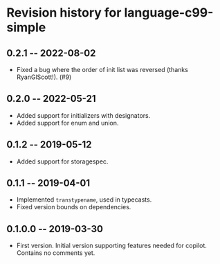 # Revision history for language-c99-simple

## 0.2.1 -- 2022-08-02

* Fixed a bug where the order of init list was reversed (thanks RyanGlScott!).
  (#9)

## 0.2.0 -- 2022-05-21

* Added support for initializers with designators.
* Added support for enum and union.

## 0.1.2 -- 2019-05-12

* Added support for storagespec.

## 0.1.1  -- 2019-04-01

* Implemented `transtypename`, used in typecasts.
* Fixed version bounds on dependencies.

## 0.1.0.0  -- 2019-03-30

* First version. Initial version supporting features needed for copilot.
  Contains no comments yet.
